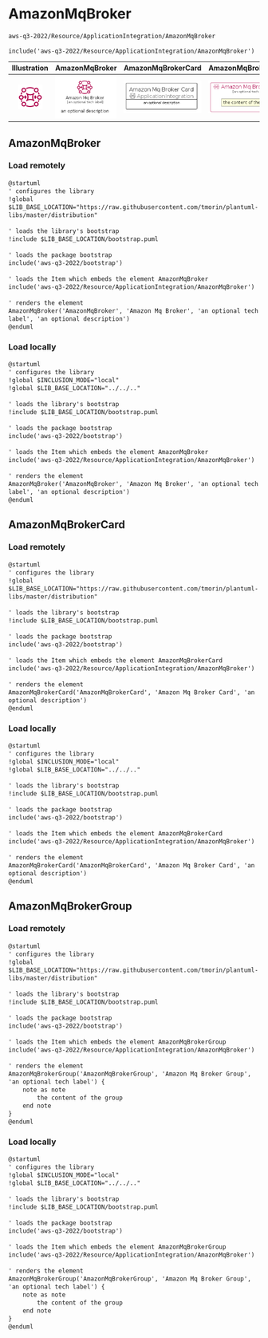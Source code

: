 # AmazonMqBroker


```text
aws-q3-2022/Resource/ApplicationIntegration/AmazonMqBroker
```

```text
include('aws-q3-2022/Resource/ApplicationIntegration/AmazonMqBroker')
```



| Illustration | AmazonMqBroker | AmazonMqBrokerCard | AmazonMqBrokerGroup |
| :---: | :---: | :---: | :---: |
| ![illustration for Illustration](../../../aws-q3-2022/Resource/ApplicationIntegration/AmazonMqBroker.png) | ![illustration for AmazonMqBroker](../../../aws-q3-2022/Resource/ApplicationIntegration/AmazonMqBroker.Local.png) | ![illustration for AmazonMqBrokerCard](../../../aws-q3-2022/Resource/ApplicationIntegration/AmazonMqBrokerCard.Local.png) | ![illustration for AmazonMqBrokerGroup](../../../aws-q3-2022/Resource/ApplicationIntegration/AmazonMqBrokerGroup.Local.png) |




## AmazonMqBroker

### Load remotely
```plantuml
@startuml
' configures the library
!global $LIB_BASE_LOCATION="https://raw.githubusercontent.com/tmorin/plantuml-libs/master/distribution"

' loads the library's bootstrap
!include $LIB_BASE_LOCATION/bootstrap.puml

' loads the package bootstrap
include('aws-q3-2022/bootstrap')

' loads the Item which embeds the element AmazonMqBroker
include('aws-q3-2022/Resource/ApplicationIntegration/AmazonMqBroker')

' renders the element
AmazonMqBroker('AmazonMqBroker', 'Amazon Mq Broker', 'an optional tech label', 'an optional description')
@enduml
```

### Load locally
```plantuml
@startuml
' configures the library
!global $INCLUSION_MODE="local"
!global $LIB_BASE_LOCATION="../../.."

' loads the library's bootstrap
!include $LIB_BASE_LOCATION/bootstrap.puml

' loads the package bootstrap
include('aws-q3-2022/bootstrap')

' loads the Item which embeds the element AmazonMqBroker
include('aws-q3-2022/Resource/ApplicationIntegration/AmazonMqBroker')

' renders the element
AmazonMqBroker('AmazonMqBroker', 'Amazon Mq Broker', 'an optional tech label', 'an optional description')
@enduml
```

## AmazonMqBrokerCard

### Load remotely
```plantuml
@startuml
' configures the library
!global $LIB_BASE_LOCATION="https://raw.githubusercontent.com/tmorin/plantuml-libs/master/distribution"

' loads the library's bootstrap
!include $LIB_BASE_LOCATION/bootstrap.puml

' loads the package bootstrap
include('aws-q3-2022/bootstrap')

' loads the Item which embeds the element AmazonMqBrokerCard
include('aws-q3-2022/Resource/ApplicationIntegration/AmazonMqBroker')

' renders the element
AmazonMqBrokerCard('AmazonMqBrokerCard', 'Amazon Mq Broker Card', 'an optional description')
@enduml
```

### Load locally
```plantuml
@startuml
' configures the library
!global $INCLUSION_MODE="local"
!global $LIB_BASE_LOCATION="../../.."

' loads the library's bootstrap
!include $LIB_BASE_LOCATION/bootstrap.puml

' loads the package bootstrap
include('aws-q3-2022/bootstrap')

' loads the Item which embeds the element AmazonMqBrokerCard
include('aws-q3-2022/Resource/ApplicationIntegration/AmazonMqBroker')

' renders the element
AmazonMqBrokerCard('AmazonMqBrokerCard', 'Amazon Mq Broker Card', 'an optional description')
@enduml
```

## AmazonMqBrokerGroup

### Load remotely
```plantuml
@startuml
' configures the library
!global $LIB_BASE_LOCATION="https://raw.githubusercontent.com/tmorin/plantuml-libs/master/distribution"

' loads the library's bootstrap
!include $LIB_BASE_LOCATION/bootstrap.puml

' loads the package bootstrap
include('aws-q3-2022/bootstrap')

' loads the Item which embeds the element AmazonMqBrokerGroup
include('aws-q3-2022/Resource/ApplicationIntegration/AmazonMqBroker')

' renders the element
AmazonMqBrokerGroup('AmazonMqBrokerGroup', 'Amazon Mq Broker Group', 'an optional tech label') {
    note as note
        the content of the group
    end note
}
@enduml
```

### Load locally
```plantuml
@startuml
' configures the library
!global $INCLUSION_MODE="local"
!global $LIB_BASE_LOCATION="../../.."

' loads the library's bootstrap
!include $LIB_BASE_LOCATION/bootstrap.puml

' loads the package bootstrap
include('aws-q3-2022/bootstrap')

' loads the Item which embeds the element AmazonMqBrokerGroup
include('aws-q3-2022/Resource/ApplicationIntegration/AmazonMqBroker')

' renders the element
AmazonMqBrokerGroup('AmazonMqBrokerGroup', 'Amazon Mq Broker Group', 'an optional tech label') {
    note as note
        the content of the group
    end note
}
@enduml
```


